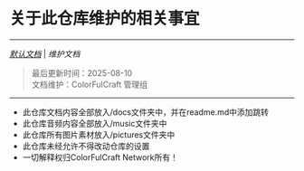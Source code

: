 # 关于此仓库维护的相关事宜

---
*[默认文档](README.md)*  |  *维护文档*
> 最后更新时间：2025-08-10  
> 文档维护：ColorFulCraft 管理组
---
- 此仓库文档内容全部放入/docs文件夹中，并在readme.md中添加跳转
- 此仓库音频内容全部放入/music文件夹中
- 此仓库所有图片素材放入/pictures文件夹中
- 此仓库未经允许不得改动仓库的设置
- 一切解释权归ColorFulCraft Network所有！
